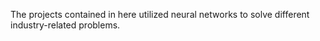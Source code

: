 The projects contained in here utilized neural networks to solve different industry-related problems.
